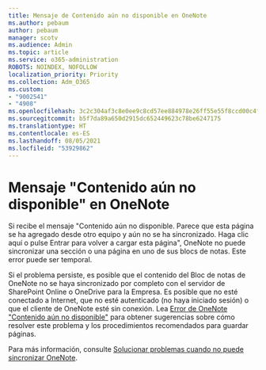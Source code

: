```yaml
---
title: Mensaje de Contenido aún no disponible en OneNote
ms.author: pebaum
author: pebaum
manager: scotv
ms.audience: Admin
ms.topic: article
ms.service: o365-administration
ROBOTS: NOINDEX, NOFOLLOW
localization_priority: Priority
ms.collection: Adm_O365
ms.custom:
- "9002541"
- "4908"
ms.openlocfilehash: 3c2c304af3c8e0ee9c8cd57ee884978e26ff55e55f8ccd00c4f72966186fcd3b
ms.sourcegitcommit: b5f7da89a650d2915dc652449623c78be6247175
ms.translationtype: HT
ms.contentlocale: es-ES
ms.lasthandoff: 08/05/2021
ms.locfileid: "53929862"
---
```

# <a name="content-not-yet-available-message-in-onenote"></a>Mensaje "Contenido aún no disponible" en OneNote

Si recibe el mensaje "Contenido aún no disponible. Parece que esta página se ha agregado desde otro equipo y aún no se ha sincronizado. Haga clic aquí o pulse Entrar para volver a cargar esta página", OneNote no puede sincronizar una sección o una página en uno de sus blocs de notas. Este error puede ser temporal.

Si el problema persiste, es posible que el contenido del Bloc de notas de OneNote no se haya sincronizado por completo con el servidor de SharePoint Online o OneDrive para la Empresa. Es posible que no esté conectado a Internet, que no esté autenticado (no haya iniciado sesión) o que el cliente de OneNote esté sin conexión. Lea [Error de OneNote "Contenido aún no disponible"](https://docs.microsoft.com/office/troubleshoot/onenote/onenote-error-content-not-yet-available) para obtener sugerencias sobre cómo resolver este problema y los procedimientos recomendados para guardar páginas.

Para más información, consulte [Solucionar problemas cuando no puede sincronizar OneNote](https://support.office.com/article/Fix-issues-when-you-can-t-sync-OneNote-299495ef-66d1-448f-90c1-b785a6968d45).
